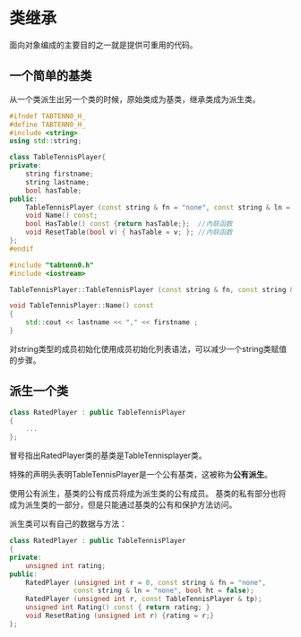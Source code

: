 # 类继承

面向对象编成的主要目的之一就是提供可重用的代码。

## 一个简单的基类

从一个类派生出另一个类的时候，原始类成为基类，继承类成为派生类。

```c++
#ifndef TABTENN0_H_
#define TABTENN0_H_
#include <string>
using std::string;

class TableTennisPlayer{
private:
    string firstname;
    string lastname;
    bool hasTable;
public:
    TableTennisPlayer (const string & fn = "none", const string & ln = "none", bool ht = false);
    void Name() const;
    bool HasTable() const {return hasTable;};  //內联函数
    void ResetTable(bool v) { hasTable = v; }; //內联函数
};
#endif
```

```c++
#include "tabtenn0.h"
#include <iostream>

TableTennisPlayer::TableTennisPlayer (const string & fn, const string & ln, bool ht) : firstname(fn), lastname(ln),  hasTable(ht){}

void TableTennisPlayer::Name() const
{
    std::cout << lastname << "," << firstname ;
}
```

对string类型的成员初始化使用成员初始化列表语法，可以减少一个string类赋值的步骤。

## 派生一个类

```c++
class RatedPlayer : public TableTennisPlayer
{
    ...
};
```

冒号指出RatedPlayer类的基类是TableTennisplayer类。

特殊的声明头表明TableTennisPlayer是一个公有基类，这被称为**公有派生**。

使用公有派生，基类的公有成员将成为派生类的公有成员。
基类的私有部分也将成为派生类的一部分，但是只能通过基类的公有和保护方法访问。

派生类可以有自己的数据与方法：

```c++
class RatedPlayer : public TableTennisPlayer
{
private:
    unsigned int rating;
public:
    RatedPlayer (unsigned int r = 0, const string & fn = "none",
                const string & ln = "none", bool ht = false);
    RatedPlayer (unsigned int r, const TableTennisPlayer & tp);
    unsigned int Rating() const { return rating; }
    void ResetRating (unsigned int r) {rating = r;}
};
```

